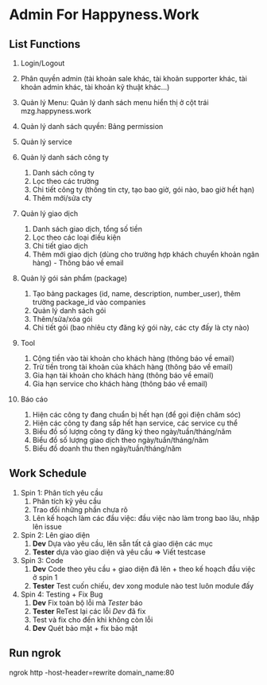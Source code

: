 # Admin For Happyness.Work
## List Functions
1. Login/Logout
2. Phân quyền admin (tài khoản sale khác, tài khoản supporter khác, tài khoản admin khác, tài khoản kỹ thuật khác...)
3. Quản lý Menu: Quản lý danh sách menu hiển thị ở cột trái mzg.happyness.work
4. Quản lý danh sách quyền: Bảng permission
5. Quản lý service

6. Quản lý danh sách công ty
    1. Danh sách công ty
    2. Lọc theo các trường
    3. Chi tiết công ty (thông tin cty, tạo bao giờ, gói nào, bao giờ hết hạn)
    4. Thêm mới/sửa cty
    
7. Quản lý giao dịch
    1. Danh sách giao dịch, tổng số tiền
    2. Lọc theo các loại điều kiện
    3. Chi tiết giao dịch
    4. Thêm mới giao dịch (dùng cho trường hợp khách chuyển khoản ngân hàng) - Thông báo về email

8. Quản lý gói sản phẩm (package)
    1. Tạo bảng packages (id, name, description, number_user), thêm trường package_id vào companies
    2. Quản lý danh sách gói
    3. Thêm/sửa/xóa gói
    4. Chi tiết gói (bao nhiêu cty đăng ký gói này, các cty đấy là cty nào)

9. Tool
    1. Cộng tiền vào tài khoản cho khách hàng (thông báo về email)
    2. Trừ tiền trong tài khoản của khách hàng (thông báo về email)
    3. Gia hạn tài khoản cho khách hàng (thông báo về email)
    4. Gia hạn service cho khách hàng (thông báo về email)
    
10. Báo cáo
    1. Hiện các công ty đang chuẩn bị hết hạn (để gọi điện chăm sóc)
    2. Hiện các công ty đang sắp hết hạn service, các service cụ thể
    3. Biểu đồ số lượng công ty đăng ký theo ngày/tuần/tháng/năm
    4. Biểu đồ số lượng giao dịch theo ngày/tuần/tháng/năm
    5. Biểu đồ doanh thu then ngày/tuần/tháng/năm
    
    
## Work Schedule
1. Spin 1: Phân tích yêu cầu
    1. Phân tích kỹ yêu cầu
    2. Trao đổi những phần chưa rõ
    3. Lên kế hoạch làm các đầu việc: đầu việc nào làm trong bao lâu, nhập lên issue
2. Spin 2: Lên giao diện
    1. **Dev** Dựa vào yêu cầu, lên sẵn tất cả giao diện các mục
    2. **Tester** dựa vào giao diện và yêu cầu => Viết testcase
3. Spin 3: Code
    1. **Dev** Code theo yêu cầu + giao diện đã lên + theo kế hoạch đầu việc ở spin 1
    2. **Tester** Test cuốn chiếu, dev xong module nào test luôn module đấy
4. Spin 4: Testing + Fix Bug
    1. **Dev** Fix toàn bộ lỗi mà *Tester* báo
    2. **Tester** ReTest lại các lỗi *Dev* đã fix
    3. Test và fix cho đến khi không còn lỗi
    4. **Dev** Quét bảo mật + fix bảo mật  
## Run ngrok
ngrok http -host-header=rewrite domain_name:80          
